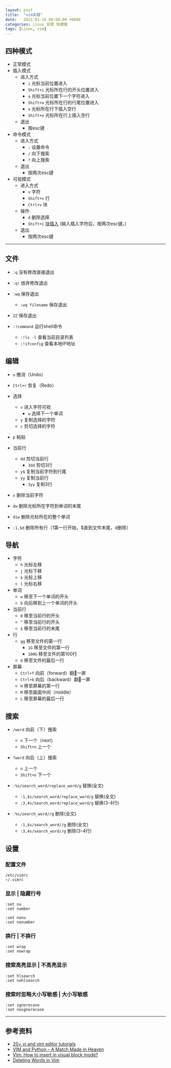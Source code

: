 ```yaml
---
layout: post
title:  "vim实践"
date:   2021-01-16 00:00:00 +0800
categories: Linux 实践 快捷键
tags: [Linux, vim]
---
```


## 四种模式
* 正常模式
* 插入模式
    * 进入方式
        * ```i``` 光标当前位置进入
        * ```Shift+i``` 光标所在行的开头位置进入
        * ```a``` 光标当前位置下一个字符进入
        * ```Shift+a``` 光标所在行的行尾位置进入
        * ```o``` 光标所在行下插入空行
        * ```Shift+o``` 光标所在行上插入空行
    * 退出
        * 按esc键
* 命令模式
    * 进入方式
        * ```:``` 设置命令
        * ```/``` 向下搜索
        * ```?``` 向上搜索
    * 退出
        * 按两次esc键
* 可视模式
    * 进入方式
        * ```v``` 字符
        * ```Shift+v``` 行
        * ```Ctrl+v``` 块
    * 操作
        * ```d``` 删除选择
        * ```Shift+i``` [块插入](https://stackoverflow.com/questions/12399572/vim-how-to-insert-in-visual-block-mode) (输入插入字符后，按两次esc键。)
    * 退出
        * 按两次esc键

---


## 文件
* ```:q``` 没有修改直接退出
* ```:q!``` 放弃修改退出
* ```:wq``` 保存退出
    * ```:wq filename``` 保存退出
* ```ZZ``` 保存退出

* ```:!command``` 运行shell命令
    * ```:!ls -l``` 查看当前目录列表
    * ```:!ifconfig``` 查看本地IP地址

## 编辑
* ```u``` 撤消（Undo）
* ```Ctrl+r``` 恢复（Redo）

* 选择
    * ```v``` 进入字符可视
        * ```w``` 选择下一个单词
    * ```y``` 复制选择的字符
    * ```c``` 剪切选择的字符
* ```p``` 粘贴

* 当前行
    * ```dd``` 剪切当前行
        * ```3dd``` 剪切3行
    * ```y$``` 复制当前字符到行尾
    * ```yy``` 复制当前行
        * ```3yy``` 复制3行

* ```x``` 删除当前字符
* ```dw``` 删除光标所在字符到单词的末尾
* ```diw``` 删除光标所在的整个单词
* ```:1,$d``` 删除所有行（1第一行开始，$直到文件末尾，d删除）


## 导航
* 字符
    * ```h``` 光标左移
    * ```j``` 光标下移
    * ```k``` 光标上移
    * ```l``` 光标右移
* 单词
    * ```w``` 移至下一个单词的开头
    * ```b``` 向后移到上一个单词的开头
* 当前行
    * ```0``` 移至当前行的开头
    * ```^``` 移至当前行的开头
    * ```$``` 移至当前行的末尾
* 行
    * ```gg``` 移至文件的第一行
        * ```1G``` 移至文件的第一行
        * ```100G``` 移至文件的第100行
    * ```G``` 移至文件的最后一行
* 屏幕
    * ```Ctrl+f``` 向前（forward）翻一屏
    * ```Ctrl+b``` 向后（backward）翻一屏
    * ```H``` 移至屏幕的第一行
    * ```M``` 移至画面中间（middle）
    * ```L``` 移至屏幕的最后一行

## 搜索
* ```/word``` 向前（下）搜索
    * ```n``` 下一个（next）
    * ```Shift+n``` 上一个
* ```?word``` 向后（上）搜索
    * ```n``` 上一个
    * ```Shift+n``` 下一个

* ```:%s/search_word/replace_word/g``` 替换(全文)
    * ```:1,$s/search_word/replace_word/g``` 替换(全文)
    * ```:3,4s/search_word/replace_word/g``` 替换(3-4行)
* ```:%s/search_word//g``` 删除(全文)
    * ```:1,$s/search_word//g``` 删除(全文)
    * ```:3,4s/search_word//g``` 删除(3-4行)

## 设置
### 配置文件 
```
/etc/vimrc
~/.vimrc
```

### 显示 | 隐藏行号
```
:set nu
:set number

:set nonu
:set nonumber
```

### 换行 | 不换行
```
:set wrap
:set nowrap
```

### 搜索高亮显示 | 不高亮显示
```
:set hlsearch
:set nohlsearch
```

### 搜索时忽略大小写敏感 | 大小写敏感
```
:set ignorecase
:set noignorecase
```

---

## 参考资料
* [20+ vi and vim editor tutorials](http://alvinalexander.com/linux/vi-vim-editor-tutorials-collection/)
* [VIM and Python – A Match Made in Heaven](https://realpython.com/vim-and-python-a-match-made-in-heaven/)
* [Vim: How to insert in visual block mode?](https://stackoverflow.com/questions/12399572/vim-how-to-insert-in-visual-block-mode)
* [Deleting Words in Vim](https://til.hashrocket.com/posts/fbfwnjxgtd-deleting-words-in-vim)

